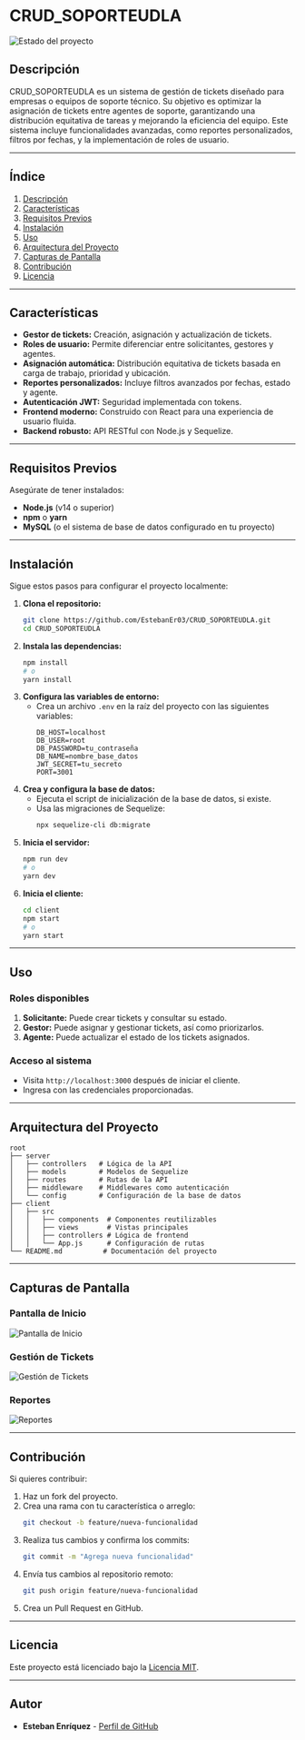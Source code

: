 # CRUD_SOPORTEUDLA

![Estado del proyecto](https://img.shields.io/badge/STATUS-EN%20DESARROLLO-green)

## Descripción

CRUD_SOPORTEUDLA es un sistema de gestión de tickets diseñado para empresas o equipos de soporte técnico. Su objetivo es optimizar la asignación de tickets entre agentes de soporte, garantizando una distribución equitativa de tareas y mejorando la eficiencia del equipo. Este sistema incluye funcionalidades avanzadas, como reportes personalizados, filtros por fechas, y la implementación de roles de usuario.

---

## Índice

1. [Descripción](#descripción)
2. [Características](#características)
3. [Requisitos Previos](#requisitos-previos)
4. [Instalación](#instalación)
5. [Uso](#uso)
6. [Arquitectura del Proyecto](#arquitectura-del-proyecto)
7. [Capturas de Pantalla](#capturas-de-pantalla)
8. [Contribución](#contribución)
9. [Licencia](#licencia)

---

## Características

- **Gestor de tickets:** Creación, asignación y actualización de tickets.
- **Roles de usuario:** Permite diferenciar entre solicitantes, gestores y agentes.
- **Asignación automática:** Distribución equitativa de tickets basada en carga de trabajo, prioridad y ubicación.
- **Reportes personalizados:** Incluye filtros avanzados por fechas, estado y agente.
- **Autenticación JWT:** Seguridad implementada con tokens.
- **Frontend moderno:** Construido con React para una experiencia de usuario fluida.
- **Backend robusto:** API RESTful con Node.js y Sequelize.

---

## Requisitos Previos

Asegúrate de tener instalados:

- **Node.js** (v14 o superior)
- **npm** o **yarn**
- **MySQL** (o el sistema de base de datos configurado en tu proyecto)

---

## Instalación

Sigue estos pasos para configurar el proyecto localmente:

1. **Clona el repositorio:**
   ```bash
   git clone https://github.com/EstebanEr03/CRUD_SOPORTEUDLA.git
   cd CRUD_SOPORTEUDLA
   ```
2. **Instala las dependencias:**
   ```bash
   npm install
   # o
   yarn install
   ```
3. **Configura las variables de entorno:**
   - Crea un archivo `.env` en la raíz del proyecto con las siguientes variables:
     ```env
     DB_HOST=localhost
     DB_USER=root
     DB_PASSWORD=tu_contraseña
     DB_NAME=nombre_base_datos
     JWT_SECRET=tu_secreto
     PORT=3001
     ```
4. **Crea y configura la base de datos:**
   - Ejecuta el script de inicialización de la base de datos, si existe.
   - Usa las migraciones de Sequelize:
     ```bash
     npx sequelize-cli db:migrate
     ```
5. **Inicia el servidor:**
   ```bash
   npm run dev
   # o
   yarn dev
   ```
6. **Inicia el cliente:**
   ```bash
   cd client
   npm start
   # o
   yarn start
   ```

---

## Uso

### Roles disponibles

1. **Solicitante:** Puede crear tickets y consultar su estado.
2. **Gestor:** Puede asignar y gestionar tickets, así como priorizarlos.
3. **Agente:** Puede actualizar el estado de los tickets asignados.

### Acceso al sistema

- Visita `http://localhost:3000` después de iniciar el cliente.
- Ingresa con las credenciales proporcionadas.

---

## Arquitectura del Proyecto

```
root
├── server
│   ├── controllers   # Lógica de la API
│   ├── models        # Modelos de Sequelize
│   ├── routes        # Rutas de la API
│   ├── middleware    # Middlewares como autenticación
│   └── config        # Configuración de la base de datos
├── client
│   ├── src
│   │   ├── components  # Componentes reutilizables
│   │   ├── views       # Vistas principales
│   │   ├── controllers # Lógica de frontend
│   │   └── App.js      # Configuración de rutas
└── README.md          # Documentación del proyecto
```

---

## Capturas de Pantalla

### Pantalla de Inicio

![Pantalla de Inicio](ruta/a/imagen_inicio.png)

### Gestión de Tickets

![Gestión de Tickets](ruta/a/imagen_tickets.png)

### Reportes

![Reportes](ruta/a/imagen_reportes.png)

---

## Contribución

Si quieres contribuir:

1. Haz un fork del proyecto.
2. Crea una rama con tu característica o arreglo:
   ```bash
   git checkout -b feature/nueva-funcionalidad
   ```
3. Realiza tus cambios y confirma los commits:
   ```bash
   git commit -m "Agrega nueva funcionalidad"
   ```
4. Envía tus cambios al repositorio remoto:
   ```bash
   git push origin feature/nueva-funcionalidad
   ```
5. Crea un Pull Request en GitHub.

---

## Licencia

Este proyecto está licenciado bajo la [Licencia MIT](LICENSE).

---

## Autor

- **Esteban Enríquez** - [Perfil de GitHub](https://github.com/EstebanEr03)

